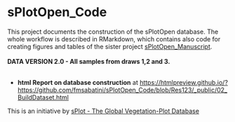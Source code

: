 # sPlotOpen_Code
This project documents the construction of the sPlotOpen database. The whole workflow is described in RMarkdown, which contains also code for creating figures and tables of the sister project [sPlotOpen_Manuscript](https://github.com/fmsabatini/sPlotOpen_Manuscript).  
<br>
**DATA VERSION 2.0 - All samples from draws 1,2 and 3.**  
<br>

+ **html Report on database construction** at https://htmlpreview.github.io/?https://github.com/fmsabatini/sPlotOpen_Code/blob/Res123/_public/02_BuildDataset.html

This is an initiative by [sPlot - The Global Vegetation-Plot Database](https://www.idiv.de/en/splot.html)
